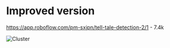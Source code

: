 # Improved version

https://app.roboflow.com/pm-sxjpn/tell-tale-detection-2/1 - 7.4k

![Cluster](https://github.com/user-attachments/assets/aedc56c3-c0d3-4b27-b820-8227648d5d50)
